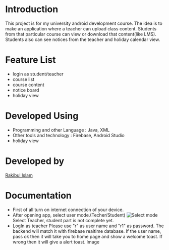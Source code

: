 # Introduction
This project is for my university android development course. The idea is to make an application where a teacher can upload class content. Students from that particular course can view or download that content(like LMS). Students also can see notices from the teacher and holiday calendar view.
# Feature List
- login as student/teacher
- course list
- course content
- notice board
- holiday view
# Developed Using
- Programming and other Language :
Java, XML
- Other tools and technology :
Firebase, Android Studio
- holiday view
# Developed by
[Rakibul Islam](https://github.com/Rakibul25)

# Documentation
- First of all turn on internet connection of your device.
- After opening app, select user mode.(Techer/Student)
![Select mode]([http://url/to/img.png](https://github.com/Rakibul25/Android-lab-project/blob/master/MyClassRoom/images/Screenshot_20220603-201456.jpg))
Select Teacher, student part is not complete yet.
- LogIn as teacher
 Please use "r" as user name and "r1" as password. The backend will match it with firebase realtime database.
 If the user name, pass ok then it will take you to home page and show a welcome toast. If wrong then it will give a alert toast.
 Image


